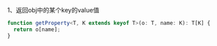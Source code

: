 1、返回obj中的某个key的value值

```ts
function getProperty<T, K extends keyof T>(o: T, name: K): T[K] {
  return o[name];
}
```

